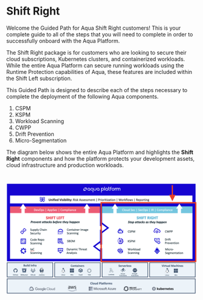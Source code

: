 # Shift Right

Welcome the Guided Path for Aqua Shift Right customers! This is your complete guide to all of the steps that you will need to complete in order to successfully onboard with the Aqua Platform.  

The Shift Right package is for customers who are looking to secure their cloud subscriptions, Kubernetes clusters, and containerized workloads. While the entire Aqua Platform can secure running workloads using the Runtime Protection capabilities of Aqua, these features are included within the Shift Left subscription. 

This Guided Path is designed to describe each of the steps necessary to complete the deployment of the following Aqua components. 

1. CSPM
2. KSPM
3. Workload Scanning
4. CWPP
5. Drift Prevention
6. Micro-Segmentation

The diagram below shows the entire Aqua Platform and highlights the **Shift Right** components and how the platform protects your development assets, cloud infrastructure and production workloads.  
# ![](images/shift-right.png)
